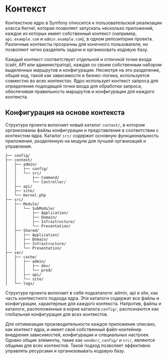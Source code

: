 # Контекст

Контекстное ядро в Symfony относится к пользовательской реализации класса Kernel, которая позволяет запускать несколько
приложений, каждое из которых имеет собственный контекст (например, `api.example.com` и `admin.example.com`), в одном репозитории проекта.
Различные контексты прозрачны для конечного пользователя, но позволяют четко разделить задачи и организовать
кодовую базу.

Каждый контекст соответствует отдельной и отличной точке входа (сайт, API или администратор), каждая со своим собственным набором выделенных маршрутов и конфигурации.
Несмотря на это разделение, общий код, такой как зависимости и бизнес-логика, используется совместно во всех контекстах.
Ядро использует контекст запроса для определения подходящей точки входа для обработки запроса,
обеспечивая правильность маршрутов и конфигурации для каждого контекста.

## Конфигурация на основе контекста

Структура проекта включает новый каталог `context/`, в котором организованы файлы конфигурации и представления в соответствии с контекстом ядра.
Каталог `src/` содержит основную функциональность приложения, разделенную на модули для лучшей организаций и управления.

    ├── config/
    ├── context/
    │   ├── admin/
    │   │   ├── config/
    │   │   └── src/
    │   │       ├── Command/
    │   │       └── Controller/
    │   ├── api/
    │   ├── site/
    │   └── Kernel.php
    ├── src/
    │   ├── Module/
    │   │   └── SubModule/
    │   │       ├── Application/
    │   │       ├── Domain/
    │   │       ├── Infrastructure/
    │   │       └── Presentation/
    │   ├── Shared/
    │   │   ├── Application/
    │   │   ├── Domain/
    │   │   ├── Infrastructure/
    │   │   └── Presentation/
    ├── var/
    │   ├── cache/
    │   │   ├── admin/
    │   │   │   ├── dev/
    │   │   │   └── prod/
    │   │   ├── api/
    │   │   └── site/
    │   └── logs/

Структура проекта включает в себя подкаталоги: admin, api и site, как часть контекстного подхода ядра.
Эти каталоги содержат все файлы и конфигурации, характерные для каждого контекста.
Напротив, файлы и каталоги, расположенные в корне каталога `config/`, распознаются как глобальная конфигурация для всех контекстов.

Для оптимизации производительности каждое приложение описано, как контекст ядра, и имеет свой собственный файл-контейнер внедрения зависимостей,
конфигурации и специальных настроек.
Однако общие элементы, такие как `vendor/`, `config/` и `src/`, являются общими для всех контекстов.
Такой подход позволяет эффективно управлять ресурсами и организовывать кодовую базу.
